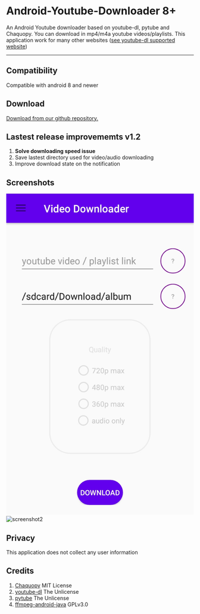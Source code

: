 # Android-Youtube-Downloader 8+
An Android Youtube downloader based on youtube-dl, pytube and Chaquopy.
You can download in mp4/m4a youtube videos/playlists. This application work for many other websites ([see youtube-dl supported website](https://ytdl-org.github.io/youtube-dl/supportedsites.html))
***
## Compatibility
Compatible with android 8 and newer
## Download
[Download from our github repository.](https://github.com/acmo0/Android-Youtube-Downloader/releases/tag/v1.2)
## Lastest release improvememts v1.2

1. **Solve downloading speed issue**
2. Save lastest directory used for video/audio downloading
3. Improve download state on the notification

## Screenshots
![screenshot1](images/screen1.png)
![screenshot2](images/screen2.png)
## Privacy
This application does not collect any user information
## Credits
1. [Chaquopy](https://chaquo.com/chaquopy/) MIT License
2. [youtube-dl](https://github.com/ytdl-org/youtube-dl) The Unlicense
3. [pytube](https://github.com/pytube/pytube) The Unlicense
4. [ffmpeg-android-java](https://github.com/WritingMinds/ffmpeg-android-java) GPLv3.0

